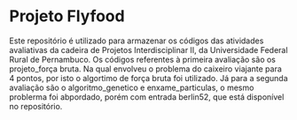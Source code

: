 # Projeto Flyfood

Este repositório é utilizado para armazenar os códigos das atividades avaliativas da cadeira de Projetos Interdisciplinar II, da Universidade Federal Rural de Pernambuco.
Os códigos referentes à primeira avaliação são os projeto_força bruta. Na qual envolveu o problema do caixeiro viajante para 4 pontos, por isto o algortimo de força bruta 
foi utilizado. Já para a segunda avaliação são o algoritmo_genetico e enxame_particulas, o mesmo problerma foi abpordado, porém com entrada berlin52, que está disponível no repositório.
